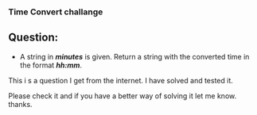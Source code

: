###     Time Convert challange

## Question: 
- A string in __*minutes*__ is given. Return a string with the converted time in the format *__hh:mm__*.

This i s a question I get from the internet. I have solved and tested it.

Please check it and if you have a better way of solving it let me know. thanks.